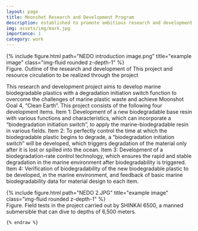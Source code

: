 ```yaml
---
layout: page
title: Moonshot Research and Development Program
description: established to promote ambitious research and development.
img: assets/img/mark.jpg
importance: 1
category: work
---
```

</div>
<div class="row">
    <div class="col-sm mt-3 mt-md-0">
        {% include figure.html path="NEDO introduction image.png" title="example image" class="img-fluid rounded z-depth-1" %}
    </div>
</div>
<div class="caption">
    Figure. Outline of the research and development of This project and resource circulation to be realized through the project 
</div>

This research and development project aims to develop marine biodegradable plastics with a degradation initiation switch function to overcome the challenges of marine plastic waste and achieve Moonshot Goal 4, “Clean Earth”. This project consists of the following four development items. Item 1: Development of a new biodegradable base resin with various functions and characteristics, which can incorporate a “biodegradation initiation switch”, to apply the marine-biodegradable resin in various fields. Item 2: To perfectly control the time at which the biodegradable plastic begins to degrade, a “biodegradation initiation switch” will be developed, which triggers degradation of the material only after it is lost or spilled into the ocean. Item 3: Development of a  biodegradation-rate control technology, which ensures the rapid and stable degradation in the marine environment after biodegradability is triggered. Item 4: Verification of biodegradability of the new biodegradable plastic to be developed, in the marine environment, and feedback of basic marine biodegradability data for material design to each item.

</div>
<div class="row">
    <div class="col-sm mt-3 mt-md-0">
        {% include figure.html path="NEDO 2.JPG" title="example image" class="img-fluid rounded z-depth-1" %}
    </div>
</div>
<div class="caption">
    Figure. Field tests in the project carried out by SHINKAI 6500, a manned submersible that can dive to depths of 6,500 meters. 
</div>

```
{% endraw %}
